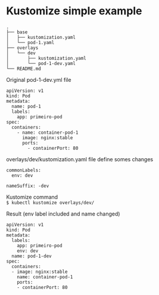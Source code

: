 

# Kustomize simple example

    .
    ├── base  
    │   ├── kustomization.yaml  
    │   └── pod-1.yaml  
    ├── overlays  
    │   └── dev  
    │       ├── kustomization.yaml  
    │       └── pod-1-dev.yaml  
    └── README.md  


Original pod-1-dev.yml file

    apiVersion: v1
    kind: Pod
    metadata:
      name: pod-1
      labels:
        app: primeiro-pod
    spec: 
      containers:
        - name: container-pod-1
          image: nginx:stable
          ports:
            - containerPort: 80

overlays/dev/kustomization.yaml file define somes changes  

    commonLabels:
      env: dev
      
    nameSuffix: -dev

Kustomize command  
`$ kubectl kustomize overlays/dev/`

Result (env label included and name changed)

    apiVersion: v1
    kind: Pod
    metadata:
      labels:
        app: primeiro-pod
        env: dev
      name: pod-1-dev
    spec:
      containers:
      - image: nginx:stable
        name: container-pod-1
        ports:
        - containerPort: 80
